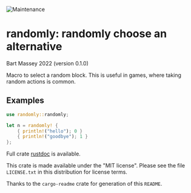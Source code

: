 ![Maintenance](https://img.shields.io/badge/maintenance-actively--developed-brightgreen.svg)

# randomly: randomly choose an alternative
Bart Massey 2022 (version 0.1.0)

Macro to select a random block. This is useful in games,
where taking random actions is common.

## Examples

```rust
use randomly::randomly;

let n = randomly! {
    { println!("hello"); 0 }
    { println!("goodbye"); 1 }
};
```

Full crate [rustdoc](https://bartmassey.github.io/randomly/randomly/index.html)
is available.

This crate is made available under the "MIT
license". Please see the file `LICENSE.txt` in this distribution
for license terms.

Thanks to the `cargo-readme` crate for generation of this `README`.
